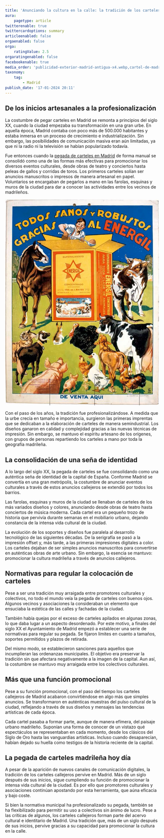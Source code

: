 ```yaml
---
title: 'Anunciando la cultura en la calle: la tradición de los carteles en Madrid'
aura:
    pagetype: article
twitterenable: true
twittercardoptions: summary
articleenabled: false
orgaenabled: false
orga:
    ratingValue: 2.5
orgaratingenabled: false
facebookenable: true
media_order: 'publicidad-exterior-madrid-antigua-x4.webp,cartel-de-madrid.webp'
taxonomy:
    tag:
        - Madrid
publish_date: '17-01-2024 20:11'
---
```


## De los inicios artesanales a la profesionalización

La costumbre de pegar carteles en Madrid se remonta a principios del siglo XX, cuando la ciudad empezaba su transformación en una gran urbe. En aquella época, Madrid contaba con poco más de 500.000 habitantes y estaba inmersa en un proceso de crecimiento e industrialización. Sin embargo, las posibilidades de comunicación masiva eran aún limitadas, ya que ni la radio ni la televisión se habían popularizado todavía.

Fue entonces cuando la [pegada de carteles en Madrid](/) de forma manual se consolidó como una de las formas más efectivas para promocionar los diversos eventos culturales, desde obras de teatro y conciertos hasta peleas de gallos y corridas de toros. Los primeros carteles solían ser anuncios manuscritos o impresos de manera artesanal en papel. Voluntarios se encargaban de pegarlos a mano en las farolas, esquinas y muros de la ciudad para dar a conocer las actividades entre los vecinos de madrileños.

![cartel-de-madrid](cartel-de-madrid.webp "cartel-de-madrid")

Con el paso de los años, la tradición fue profesionalizándose. A medida que la urbe crecía en tamaño e importancia, surgieron las primeras imprentas que se dedicaban a la elaboración de carteles de manera semindustrial. Los diseños ganaron en calidad y complejidad gracias a las nuevas técnicas de impresión. Sin embargo, se mantuvo el espíritu artesano de los orígenes, con grupos de personas repartiendo los carteles a mano por toda la geografía madrileña.

## La consolidación de una seña de identidad

A lo largo del siglo XX, la pegada de carteles se fue consolidando como una auténtica seña de identidad de la capital de España. Conforme Madrid se convertía en una gran metrópolis, la costumbre de anunciar eventos culturales a través de estos anuncios callejeros se extendió por todos los barrios.

Las farolas, esquinas y muros de la ciudad se llenaban de carteles de los más variados diseños y colores, anunciando desde obras de teatro hasta conciertos de música moderna. Cada cartel era un pequeño trozo de historia que pervivía durante semanas en el mobiliario urbano, dejando constancia de la intensa vida cultural de la ciudad.

La evolución de los soportes y diseños fue paralela al desarrollo tecnológico de las siguientes décadas. De la serigrafía se pasó a la impresión offset y, más tarde, a las primeras impresiones digitales a color. Los carteles dejaban de ser simples anuncios manuscritos para convertirse en auténticas obras de arte urbano. Sin embargo, la esencia se mantuvo: promocionar la cultura madrileña a través de anuncios callejeros.

## Normativas para regular la colocación de carteles

Pese a ser una tradición muy arraigada entre promotores culturales y colectivos, no todo el mundo veía la pegada de carteles con buenos ojos. Algunos vecinos y asociaciones la consideraban un elemento que ensuciaba la estética de las calles y fachadas de la ciudad.

También había quejas por el exceso de carteles apilados en algunas zonas, lo que daba lugar a un aspecto desordenado. Por este motivo, a finales del siglo XX el Ayuntamiento de Madrid empezó a establecer una serie de normativas para regular su pegada. Se fijaron límites en cuanto a tamaños, soportes permitidos y plazos de retirada.

Del mismo modo, se establecieron sanciones para aquellos que incumplieran las ordenanzas municipales. El objetivo era preservar la tradición sin que afectara negativamente a la imagen de la capital. Aun así, la costumbre se mantuvo muy arraigada entre los colectivos culturales.

## Más que una función promocional

Pese a su función promocional, con el paso del tiempo los carteles callejeros de Madrid acabaron convirtiéndose en algo más que simples anuncios. Se transformaron en auténticas muestras del pulso cultural de la ciudad, reflejando a través de sus diseños y mensajes las tendencias artísticas de cada época.

Cada cartel pasaba a formar parte, aunque de manera efímera, del paisaje urbano madrileño. Suponían una forma de conocer de un vistazo qué espectáculos se representaban en cada momento, desde los clásicos del Siglo de Oro hasta las vanguardias artísticas. Incluso cuando desaparecían, habían dejado su huella como testigos de la historia reciente de la capital.

## La pegada de carteles madrileña hoy día

A pesar de la aparición de nuevos canales de comunicación digitales, la tradición de los carteles callejeros pervive en Madrid. Más de un siglo después de sus inicios, sigue cumpliendo su función de promocionar la intensa vida cultural de la ciudad. Es por ello que promotores culturales y asociaciones continúan apostando por esta herramienta, que aúna eficacia y bajo coste.

Si bien la normativa municipal ha profesionalizado su pegada, también se ha flexibilizado para permitir su uso a colectivos sin ánimo de lucro. Pese a las críticas de algunos, los carteles callejeros forman parte del acervo cultural e identitario de Madrid. Una tradición que, más de un siglo después de sus inicios, pervive gracias a su capacidad para promocionar la cultura en la calle.